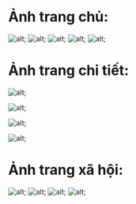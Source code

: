 # Ảnh trang chủ:
![alt](./anh_kq/img1.png);
![alt](./anh_kq/img5.png);
![alt](./anh_kq/img4.png);
![alt](./anh_kq/img3.png);
![alt](./anh_kq/img2.png);

# Ảnh trang chi tiết:
![alt](./anh_kq/img6.png);

![alt](./anh_kq/img7.png);

![alt](./anh_kq/img8.png);

![alt](./anh_kq/img9.png);

# Ảnh trang xã hội:
![alt](./anh_kq/img-1.png);
![alt](./anh_kq/img-2.png);
![alt](./anh_kq/img-3.png);
![alt](./anh_kq/img-4.png);